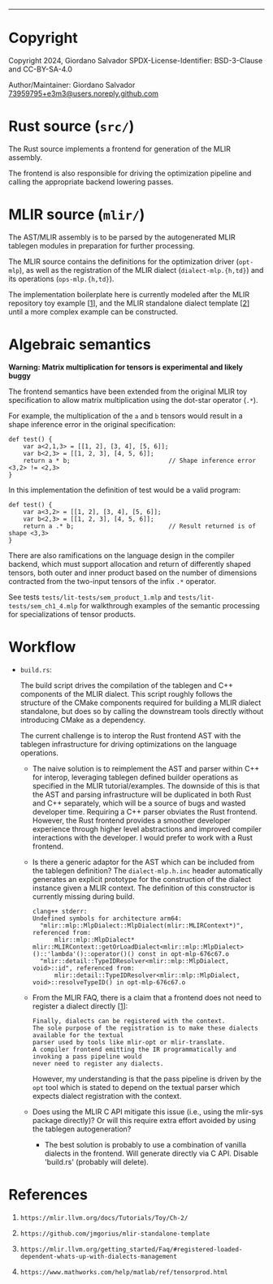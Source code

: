 ---

#   Copyright

Copyright 2024, Giordano Salvador
SPDX-License-Identifier: BSD-3-Clause and CC-BY-SA-4.0

Author/Maintainer:  Giordano Salvador <73959795+e3m3@users.noreply.github.com>


#   Rust source (`src/`)

The Rust source implements a frontend for generation of the MLIR assembly.

The frontend is also responsible for driving the optimization pipeline and calling the appropriate
backend lowering passes.


#   MLIR source (`mlir/`)

The AST/MLIR assembly is to be parsed by the autogenerated MLIR tablegen modules in preparation
for further processing.

The MLIR source contains the definitions for the optimization driver (`opt-mlp`), as well as the
registration of the MLIR dialect (`dialect-mlp.{h,td}`) and its operations (`ops-mlp.{h,td}`).

The implementation boilerplate here is currently modeled after the MLIR repository toy example [[1]],
and the MLIR standalone dialect template [[2]] until a more complex example can be constructed.


#   Algebraic semantics

**Warning: Matrix multiplication for tensors is experimental and likely buggy**

The frontend semantics have been extended from the original MLIR toy specification to allow
matrix multiplication using the dot-star operator (`.*`).

For example, the multiplication of the `a` and `b` tensors would result in a shape inference
error in the original specification:

```mlp
def test() {
    var a<2,1,3> = [[1, 2], [3, 4], [5, 6]];
    var b<2,3> = [[1, 2, 3], [4, 5, 6]];
    return a * b;                           // Shape inference error <3,2> != <2,3>
}
```

In this implementation the definition of test would be a valid program:

```mlp
def test() {
    var a<3,2> = [[1, 2], [3, 4], [5, 6]];
    var b<2,3> = [[1, 2, 3], [4, 5, 6]];
    return a .* b;                          // Result returned is of shape <3,3>
}
```

There are also ramifications on the language design in the compiler backend, which must support
allocation and return of differently shaped tensors, both outer and inner product based on
the number of dimensions contracted from the two-input tensors of the infix `.*` operator.

See tests `tests/lit-tests/sem_product_1.mlp` and `tests/lit-tests/sem_ch1_4.mlp` for walkthrough
examples of the semantic processing for specializations of tensor products.


#   Workflow

*   `build.rs`:

    The build script drives the compilation of the tablegen and C++ components of the MLIR dialect.
    This script roughly follows the structure of the CMake components required for building a MLIR
    dialect standalone, but does so by calling the downstream tools directly without introducing
    CMake as a dependency.

    The current challenge is to interop the Rust frontend AST with the tablegen infrastructure for 
    driving optimizations on the language operations.
    
    *   The naive solution is to reimplement the AST and parser within C++ for interop, leveraging
        tablegen defined builder operations as specified in the MLIR tutorial/examples.
        The downside of this is that the AST and parsing infrastructure will be duplicated in both
        Rust and C++ separately, which will be a source of bugs and wasted developer time.
        Requiring a C++ parser obviates the Rust frontend.
        However, the Rust frontend provides a smoother developer experience through higher level
        abstractions and improved compiler interactions with the developer.
        I would prefer to work with a Rust frontend.

    *   Is there a generic adaptor for the AST which can be included from the tablegen definition?
        The `dialect-mlp.h.inc` header automatically generates an explicit prototype for the
        construction of the dialect instance given a MLIR context.
        The definition of this constructor is currently missing during build.

        ```
        clang++ stderr:
        Undefined symbols for architecture arm64:
          "mlir::mlp::MlpDialect::MlpDialect(mlir::MLIRContext*)", referenced from:
              mlir::mlp::MlpDialect* mlir::MLIRContext::getOrLoadDialect<mlir::mlp::MlpDialect>()::'lambda'()::operator()() const in opt-mlp-676c67.o
          "mlir::detail::TypeIDResolver<mlir::mlp::MlpDialect, void>::id", referenced from:
              mlir::detail::TypeIDResolver<mlir::mlp::MlpDialect, void>::resolveTypeID() in opt-mlp-676c67.o
        ```

    *   From the MLIR FAQ, there is a claim that a frontend does not need to register a dialect
        directly [[1]]:

            Finally, dialects can be registered with the context.
            The sole purpose of the registration is to make these dialects available for the textual
            parser used by tools like mlir-opt or mlir-translate.
            A compiler frontend emitting the IR programmatically and invoking a pass pipeline would
            never need to register any dialects.

        However, my understanding is that the pass pipeline is driven by the `opt` tool which is
        stated to depend on the textual parser which expects dialect registration with the context.

    *   Does using the MLIR C API mitigate this issue (i.e., using the mlir-sys package directly)?
        Or will this require extra effort avoided by using the tablegen autogeneration?

        *   The best solution is probably to use a combination of vanilla dialects in the frontend.
            Will generate directly via C API.
            Disable 'build.rs' (probably will delete).


#   References

[1]:    https://mlir.llvm.org/docs/Tutorials/Toy/Ch-2/

[2]:    https://github.com/jmgorius/mlir-standalone-template

[3]:    https://mlir.llvm.org/getting_started/Faq/#registered-loaded-dependent-whats-up-with-dialects-management

[4]:    https://www.mathworks.com/help/matlab/ref/tensorprod.html

1.  `https://mlir.llvm.org/docs/Tutorials/Toy/Ch-2/`

1.  `https://github.com/jmgorius/mlir-standalone-template`

1.  `https://mlir.llvm.org/getting_started/Faq/#registered-loaded-dependent-whats-up-with-dialects-management`

1.  `https://www.mathworks.com/help/matlab/ref/tensorprod.html`
